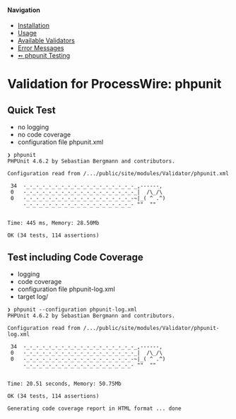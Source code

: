 #### Navigation
- [Installation](installation.md)
- [Usage](examples.md)
- [Available Validators](validators.md)
- [Error Messages](messages.md)
- [➻ phpunit Testing](phpunit.md)


# Validation for ProcessWire: phpunit

## Quick Test

- no logging
- no code coverage
- configuration file phpunit.xml

```
❯ phpunit
PHPUnit 4.6.2 by Sebastian Bergmann and contributors.

Configuration read from /.../public/site/modules/Validator/phpunit.xml

 34  -_-_-_-_-_-_-_-_-_-_-_-_-_-_-_-_-_-_,------,
 0   -_-_-_-_-_-_-_-_-_-_-_-_-_-_-_-_-_-_|  /\_/\
 0   -_-_-_-_-_-_-_-_-_-_-_-_-_-_-_-_-_-~|_( ^ .^)
     -_-_-_-_-_-_-_-_-_-_-_-_-_-_-_-_-_- ""  ""


Time: 445 ms, Memory: 28.50Mb

OK (34 tests, 114 assertions)
```

## Test including Code Coverage

- logging
- code coverage
- configuration file phpunit-log.xml
- target log/

```
❯ phpunit --configuration phpunit-log.xml
PHPUnit 4.6.2 by Sebastian Bergmann and contributors.

Configuration read from /.../public/site/modules/Validator/phpunit-log.xml

 34  -_-_-_-_-_-_-_-_-_-_-_-_-_-_-_-_-_-_,------,
 0   -_-_-_-_-_-_-_-_-_-_-_-_-_-_-_-_-_-_|  /\_/\
 0   -_-_-_-_-_-_-_-_-_-_-_-_-_-_-_-_-_-~|_( ^ .^)
     -_-_-_-_-_-_-_-_-_-_-_-_-_-_-_-_-_- ""  ""


Time: 20.51 seconds, Memory: 50.75Mb

OK (34 tests, 114 assertions)

Generating code coverage report in HTML format ... done
```
